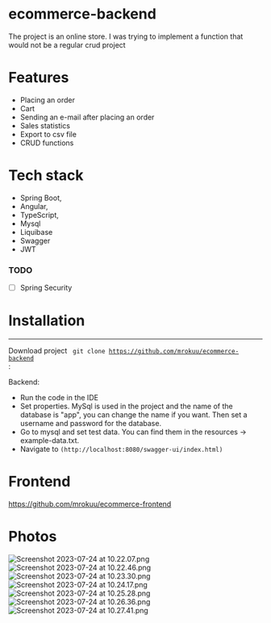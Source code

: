 # ecommerce-backend


The project is an online store. I was trying to implement a function that would not be a regular crud project

#  Features

* Placing an order
* Cart
* Sending an e-mail after placing an order
* Sales statistics
* Export to csv file
* CRUD functions


#  Tech stack

* Spring Boot,
* Angular,
* TypeScript,
* Mysql
* Liquibase
* Swagger
* JWT


### TODO

- [ ] Spring Security



#  Installation

_____
Download project <code> git clone https://github.com/mrokuu/ecommerce-backend </code>:

Backend:
* Run the code in the IDE
* Set properties. MySql is used in the project and the name of the database is "app", you can change the name if you want. Then set a username and password for the database.
* Go to mysql and set test data. You can find them in the resources -> example-data.txt.
* Navigate to `(http://localhost:8080/swagger-ui/index.html)`




#  Frontend

https://github.com/mrokuu/ecommerce-frontend

#  Photos

![Screenshot 2023-07-24 at 10.22.07.png](..%2F..%2F..%2F..%2Fvar%2Ffolders%2Ftl%2Fp9wgtvvn1p1052ktkqpddprr0000gn%2FT%2FTemporaryItems%2FNSIRD_screencaptureui_MigF2T%2FScreenshot%202023-07-24%20at%2010.22.07.png)
![Screenshot 2023-07-24 at 10.22.46.png](..%2F..%2F..%2F..%2Fvar%2Ffolders%2Ftl%2Fp9wgtvvn1p1052ktkqpddprr0000gn%2FT%2FTemporaryItems%2FNSIRD_screencaptureui_CZVi0I%2FScreenshot%202023-07-24%20at%2010.22.46.png)
![Screenshot 2023-07-24 at 10.23.30.png](..%2F..%2F..%2F..%2Fvar%2Ffolders%2Ftl%2Fp9wgtvvn1p1052ktkqpddprr0000gn%2FT%2FTemporaryItems%2FNSIRD_screencaptureui_AjOdU8%2FScreenshot%202023-07-24%20at%2010.23.30.png)
![Screenshot 2023-07-24 at 10.24.17.png](..%2F..%2F..%2F..%2Fvar%2Ffolders%2Ftl%2Fp9wgtvvn1p1052ktkqpddprr0000gn%2FT%2FTemporaryItems%2FNSIRD_screencaptureui_Q5ozg7%2FScreenshot%202023-07-24%20at%2010.24.17.png)
![Screenshot 2023-07-24 at 10.25.28.png](..%2F..%2F..%2F..%2Fvar%2Ffolders%2Ftl%2Fp9wgtvvn1p1052ktkqpddprr0000gn%2FT%2FTemporaryItems%2FNSIRD_screencaptureui_UbbZBb%2FScreenshot%202023-07-24%20at%2010.25.28.png)
![Screenshot 2023-07-24 at 10.26.36.png](..%2F..%2F..%2F..%2Fvar%2Ffolders%2Ftl%2Fp9wgtvvn1p1052ktkqpddprr0000gn%2FT%2FTemporaryItems%2FNSIRD_screencaptureui_Y9wPXa%2FScreenshot%202023-07-24%20at%2010.26.36.png)
![Screenshot 2023-07-24 at 10.27.41.png](..%2F..%2F..%2F..%2Fvar%2Ffolders%2Ftl%2Fp9wgtvvn1p1052ktkqpddprr0000gn%2FT%2FTemporaryItems%2FNSIRD_screencaptureui_RGtCnS%2FScreenshot%202023-07-24%20at%2010.27.41.png)